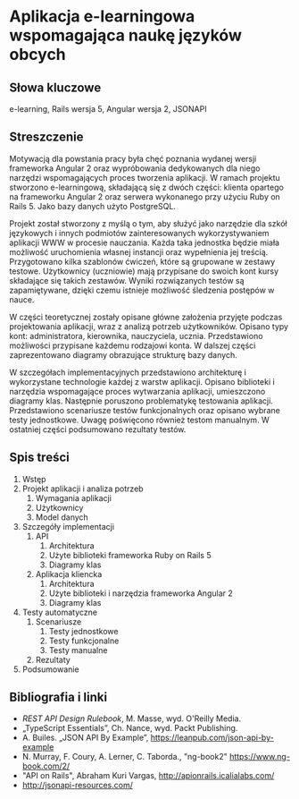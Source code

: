 # Aplikacja e-learningowa wspomagająca naukę języków obcych

## Słowa kluczowe

e-learning, Rails wersja 5, Angular wersja 2, JSONAPI

## Streszczenie

Motywacją dla powstania pracy była chęć poznania wydanej wersji frameworka Angular 2 oraz wypróbowania dedykowanych dla niego narzędzi wspomagających proces tworzenia aplikacji. W ramach projektu stworzono e-learningową, składającą się z dwóch części: klienta opartego na frameworku Angular 2 oraz serwera wykonanego przy użyciu Ruby on Rails 5. Jako bazy danych użyto PostgreSQL.

Projekt został stworzony z myślą o tym, aby służyć jako narzędzie dla szkół językowych i innych podmiotów zainteresowanych wykorzystywaniem aplikacji WWW w procesie nauczania. Każda taka jednostka będzie miała możliwość uruchomienia własnej instancji oraz wypełnienia jej treścią. Przygotowano kilka szablonów ćwiczeń, które są grupowane w zestawy testowe. Użytkownicy (uczniowie) mają przypisane do swoich kont kursy składające się takich zestawów. Wyniki rozwiązanych testów są zapamiętywane, dzięki czemu istnieje możliwość śledzenia postępów w nauce.

W części teoretycznej zostały opisane główne założenia przyjęte podczas projektowania aplikacji, wraz z analizą potrzeb użytkowników. Opisano typy kont: administratora, kierownika, nauczyciela, ucznia. Przedstawiono możliwości przypisane każdemu rodzajowi konta. W dalszej części zaprezentowano diagramy obrazujące strukturę bazy danych.

W szczegółach implementacyjnych przedstawiono architekturę i wykorzystane technologie każdej z warstw aplikacji. Opisano biblioteki i narzędzia wspomagające proces wytwarzania aplikacji, umieszczono diagramy klas. Następnie poruszono problematykę testowania aplikacji. Przedstawiono scenariusze testów funkcjonalnych oraz opisano wybrane testy jednostkowe. Uwagę poświęcono również testom manualnym. W ostatniej części podsumowano rezultaty testów.


## Spis treści

1. Wstęp
1. Projekt aplikacji i analiza potrzeb
   1. Wymagania aplikacji
   1. Użytkownicy
   1. Model danych
1. Szczegóły implementacji
   1. API
      1. Architektura
      1. Użyte biblioteki frameworka Ruby on Rails 5
      1. Diagramy klas
   1. Aplikacja kliencka
      1. Architektura
      1. Użyte biblioteki i narzędzia frameworka Angular 2
      1. Diagramy klas
1. Testy automatyczne
   1. Scenariusze
      1. Testy jednostkowe
      1. Testy funkcjonalne
      1. Testy manualne
   1. Rezultaty
1. Podsumowanie

## Bibliografia i linki

* *REST API Design Rulebook*, M. Masse, wyd. O'Reilly Media.
* „TypeScript Essentials”, Ch. Nance, wyd. Packt Publishing.
* A. Builes. „JSON API By Example”, https://leanpub.com/json-api-by-example
* N. Murray, F. Coury, A. Lerner, C. Taborda., "ng-book2" https://www.ng-book.com/2/
* "API on Rails", Abraham Kuri Vargas, http://apionrails.icalialabs.com/
* http://jsonapi-resources.com/
